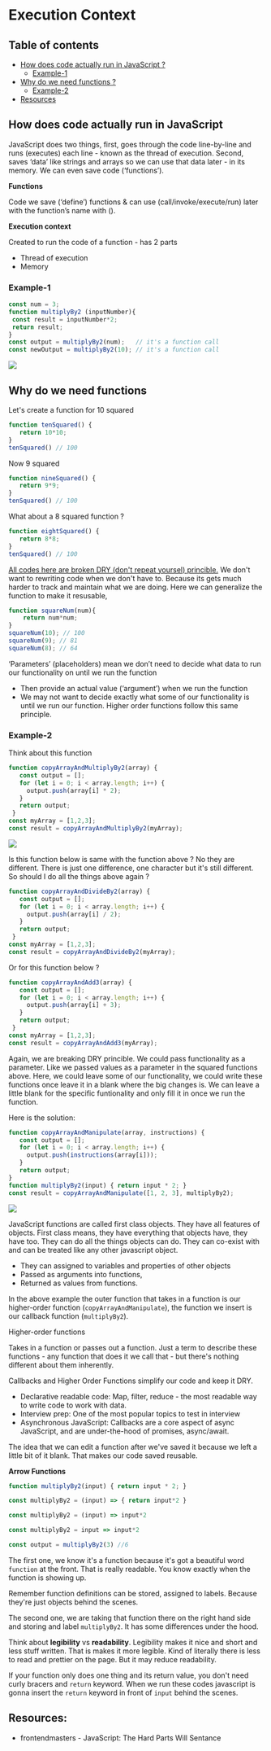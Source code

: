 # Execution Context

## Table of contents
* [How does code actually run in JavaScript ?](#how-does-code-actually-run-in-javascript)
  - [Example-1](#example-1)
* [Why do we need functions ?](#why-do-we-need-functions)
  - [Example-2](#example-2)
* [Resources](#resources)

## How does code actually run in JavaScript

JavaScript does two things, first, goes through the code line-by-line and runs (executes) each line - known as the thread of execution. Second, saves ‘data’ like strings and arrays so we can use that data later - in its memory.
We can even save code (‘functions’).

**Functions**

Code we save (‘define’) functions & can use (call/invoke/execute/run) later with the function’s name with ().

**Execution context**

Created to run the code of a function - has 2 parts
- Thread of execution 
- Memory

### Example-1

```js
const num = 3;
function multiplyBy2 (inputNumber){
 const result = inputNumber*2;
 return result;
}
const output = multiplyBy2(num);   // it's a function call
const newOutput = multiplyBy2(10); // it's a function call
```

<img src="fig1.PNG">

## Why do we need functions

Let's create a function for 10 squared

```js
function tenSquared() {
   return 10*10;
}
tenSquared() // 100
```

Now 9 squared

```js
function nineSquared() {
   return 9*9;
}
tenSquared() // 100
```

What about a 8 squared function ? 

```js
function eightSquared() {
   return 8*8;
}
tenSquared() // 100
```

<ins>All codes here are broken DRY (don't repeat yoursel) princible.</ins> We don't want to rewriting code when we don't have to. Because its gets much harder to track and maintain what we are doing. Here we can generalize the function to make it resusable,

```js
function squareNum(num){
    return num*num;
}
squareNum(10); // 100
squareNum(9); // 81
squareNum(8); // 64
```

‘Parameters’ (placeholders) mean we don’t need to decide what data to run our functionality on until we run the function
- Then provide an actual value (‘argument’) when we run the function 
- We may not want to decide exactly what some of our functionality is until we run our function. Higher order functions follow this same principle.

### Example-2

Think about this function

```js
function copyArrayAndMultiplyBy2(array) {
   const output = [];
   for (let i = 0; i < array.length; i++) {
     output.push(array[i] * 2);
   }
   return output;
 }
const myArray = [1,2,3];
const result = copyArrayAndMultiplyBy2(myArray);
```

<img src="fig2.PNG">

Is this function below is same with the function above ? No they are different. There is just one difference, one character but it's still different. So should I do all the things above again ? 

```js
function copyArrayAndDivideBy2(array) {
   const output = [];
   for (let i = 0; i < array.length; i++) {
     output.push(array[i] / 2);
   }
   return output;
 }
const myArray = [1,2,3];
const result = copyArrayAndDivideBy2(myArray);
```

Or for this function below ? 

```js
function copyArrayAndAdd3(array) {
   const output = [];
   for (let i = 0; i < array.length; i++) {
     output.push(array[i] + 3);
   }
   return output;
 }
const myArray = [1,2,3];
const result = copyArrayAndAdd3(myArray);
```

Again, we are breaking DRY princible. We could pass functionality as a parameter. Like we passed values as a parameter in the squared functions above. Here, we could leave some of our functionality, we could write these functions once leave it in a blank where the big changes is. We can leave a little blank for the specific funtionality and only fill it in once we run the function. 

Here is the solution:

```js
function copyArrayAndManipulate(array, instructions) {
   const output = [];
   for (let i = 0; i < array.length; i++) {
     output.push(instructions(array[i]));
   }
   return output;
}
function multiplyBy2(input) { return input * 2; }
const result = copyArrayAndManipulate([1, 2, 3], multiplyBy2);
```

<img src="fig3.PNG">

JavaScript functions are called first class objects. They have all features of objects. First class means, they have everything that objects have, they have too. They can do all the things objects can do. They can co-exist with and can be treated like any other javascript object. 
- They can assigned to variables and properties of other objects
- Passed as arguments into functions, 
- Returned as values from functions.

In the above example the outer function that takes in a function is our higher-order function (`copyArrayAndManipulate`), the function we insert is our callback function (`multiplyBy2`).

 Higher-order functions

Takes in a function or passes out a function. Just a term to describe these functions - any function that does it we call that - but there's nothing different about them inherently.

Callbacks and Higher Order Functions simplify our code and keep it DRY.
- Declarative readable code: Map, filter, reduce - the most readable way to write code to work with data.
- Interview prep: One of the most popular topics to test in interview
- Asynchronous JavaScript: Callbacks are a core aspect of async JavaScript, and are under-the-hood of promises, async/await.

The idea that we can edit a function after we've saved it because we left a little bit of it blank. That makes our code saved reusable.

**Arrow Functions**

```js
function multiplyBy2(input) { return input * 2; }

const multiplyBy2 = (input) => { return input*2 }

const multiplyBy2 = (input) => input*2

const multiplyBy2 = input => input*2

const output = multiplyBy2(3) //6
```

The first one, we know it's a function because it's got a beautiful word `function` at the front. That is really readable. You know exactly when the function is showing up. 

Remember function definitions can be stored, assigned to labels. Because they're just objects behind the scenes. 

The second one, we are taking that function there on the right hand side and storing and label `multiplyBy2`. It has some differences under the hood.

Think about **legibility** vs **readability**. Legibility makes it nice and short and less stuff written. That is makes it more legible. Kind of literally there is less to read and prettier on the page. But it may reduce readability. 

If your function only does one thing and its return value, you don't need curly bracers and `return` keyword. When we run these codes javascript is gonna insert the `return` keyword in front of `input` behind the scenes.

## Resources:
* frontendmasters - JavaScript: The Hard Parts Will Sentance